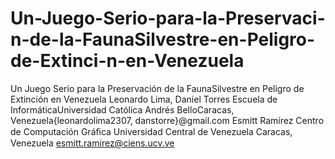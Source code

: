 # Un-Juego-Serio-para-la-Preservaci-n-de-la-FaunaSilvestre-en-Peligro-de-Extinci-n-en-Venezuela
  Un Juego Serio para la Preservación de la FaunaSilvestre en Peligro de Extinción en Venezuela Leonardo   Lima,   Daniel   Torres Escuela   de   InformáticaUniversidad   Católica   Andrés   BelloCaracas,   Venezuela{leonardolima2307,   danstorre}@gmail.com Esmitt   Ramírez Centro   de   Computación   Gráﬁca   Universidad   Central   de   Venezuela   Caracas,   Venezuela esmitt.ramirez@ciens.ucv.ve
